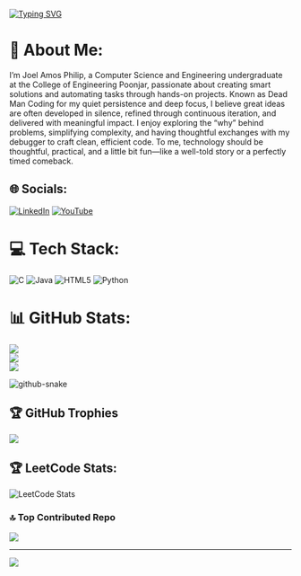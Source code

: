 [![Typing SVG](https://readme-typing-svg.demolab.com?font=Micro+5&size=40&pause=1000&color=F71129&background=FF000000&multiline=true&repeat=true&width=435&lines=Welcome+to+AggusHub)](https://git.io/typing-svg)


# 💫 About Me:
I’m Joel Amos Philip, a Computer Science and Engineering undergraduate at the College of Engineering Poonjar, passionate about creating smart solutions and automating tasks through hands-on projects. Known as Dead Man Coding for my quiet persistence and deep focus, I believe great ideas are often developed in silence, refined through continuous iteration, and delivered with meaningful impact. I enjoy exploring the “why” behind problems, simplifying complexity, and having thoughtful exchanges with my debugger to craft clean, efficient code. To me, technology should be thoughtful, practical, and a little bit fun—like a well-told story or a perfectly timed comeback.


## 🌐 Socials:
[![LinkedIn](https://img.shields.io/badge/LinkedIn-%230077B5.svg?logo=linkedin&logoColor=white)](https://linkedin.com/in/www.linkedin.com/in/aghu-a570b9227) [![YouTube](https://img.shields.io/badge/YouTube-%23FF0000.svg?logo=YouTube&logoColor=white)](https://youtube.com/@iconicmoments4714) 

# 💻 Tech Stack:
![C](https://img.shields.io/badge/c-%2300599C.svg?style=for-the-badge&logo=c&logoColor=white) ![Java](https://img.shields.io/badge/java-%23ED8B00.svg?style=for-the-badge&logo=openjdk&logoColor=white) ![HTML5](https://img.shields.io/badge/html5-%23E34F26.svg?style=for-the-badge&logo=html5&logoColor=white) ![Python](https://img.shields.io/badge/python-3670A0?style=for-the-badge&logo=python&logoColor=ffdd54)
# 📊 GitHub Stats:
![](https://github-readme-stats.vercel.app/api?username=Aggushub&theme=dark&hide_border=true&include_all_commits=true&count_private=false)<br/>
![](https://nirzak-streak-stats.vercel.app/?user=Aggushub&theme=dark&hide_border=true)<br/>
![](https://github-readme-stats.vercel.app/api/top-langs/?username=Aggushub&theme=dark&hide_border=true&include_all_commits=true&count_private=false&layout=compact)

<picture>
  <source media="(prefers-color-scheme: dark)" srcset="https://raw.githubusercontent.com/tobiasmeyhoefer/tobiasmeyhoefer/output/github-snake-dark.svg" />
  <source media="(prefers-color-scheme: light)" srcset="https://raw.githubusercontent.com/tobiasmeyhoefer/tobiasmeyhoefer/output/github-snake.svg" />
  <img alt="github-snake" src="https://raw.githubusercontent.com/tobiasmeyhoefer/tobiasmeyhoefer/output/github-snake.svg" />
</picture>

## 🏆 GitHub Trophies
![](https://github-profile-trophy.vercel.app/?username=Aggushub&theme=radical&no-frame=true&no-bg=false&margin-w=4)

## 🏆 LeetCode Stats:

![LeetCode Stats](https://leetcode-stats.vercel.app/api?username=letaggucode&theme=dark&hide_border=false)

### 🔝 Top Contributed Repo
![](https://github-contributor-stats.vercel.app/api?username=Aggushub&limit=5&theme=dark&combine_all_yearly_contributions=true)

---
[![](https://visitcount.itsvg.in/api?id=Aggushub&icon=0&color=0)](https://visitcount.itsvg.in)

<!-- Proudly created with GPRM ( https://gprm.itsvg.in ) -->
